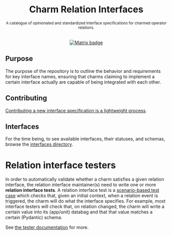 <div align="center">

  <h1>
    Charm Relation Interfaces
  </h1>
  <small>
    A catalogue of opinionated and standardized interface specifications for charmed operator relations.
  </small>
  </br></br>
  <p>
    <a href="https://matrix.to/#/#charmhub-integrations:ubuntu.com">
      <img src="https://img.shields.io/badge/Join%20us%20on%20Matrix-%23charmhub--integrations%3Aubuntu.com-blue" alt="Matrix badge" />
    </a>
  </p>
</div>

## Purpose
The purpose of the repository is to outline the behavior and requirements for key interface names, ensuring that charms claiming to implement a certain interface actually are capable of being integrated with each other.

## Contributing
[Contributing a new interface specification is a lightweight process](./CONTRIBUTING.md).

## Interfaces

For the time being, to see available interfaces, their statuses, and schemas, browse the [interfaces directory](./interfaces).

# Relation interface testers

In order to automatically validate whether a charm satisfies a given relation interface, the relation interface maintainer(s) need to write one or more **relation interface tests**. A relation interface test is a [scenario-based test case](https://github.com/canonical/ops-scenario) which checks that, given an initial context, when a relation event is triggered, the charm will do what the interface specifies. For example, most interface testers will check that, on relation changed, the charm will write a certain value into its (app/unit) databag and that that value matches a certain (Pydantic) schema.

See [the tester documentation](https://github.com/canonical/interface-tester-pytest) for more.
